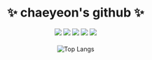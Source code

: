 <h1 style="text-align: center;">✨ chaeyeon's github ✨</h1>

<div style="text-align: center;">
  <img class="badge" src="https://img.shields.io/badge/Python-3178C6?style=flat&logo=Python&logoColor=white"/>
  <img class="badge" src="https://img.shields.io/badge/HTML5-E34F26?style=flat&logo=HTML5&logoColor=white"/>
  <img class="badge" src="https://img.shields.io/badge/JavaScript-F7DF1E?style=flat&logo=JavaScript&logoColor=white"/>
  <img class="badge" src="https://img.shields.io/badge/Jupyter-F37626?style=flat&logo=Jupyter&logoColor=white"/>
  <img class="badge" src="https://img.shields.io/badge/C-A8B9CC?style=flat&logo=C&logoColor=white"/>
</div>

<div style="text-align: center; margin-top: 20px;">
  <img src="https://github-readme-stats.vercel.app/api/top-langs/?username=Chaeyeoncho&layout=compact" alt="Top Langs"/>
</div>

